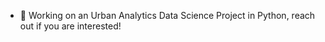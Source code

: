 - 👀 Working on an Urban Analytics Data Science Project in Python, reach out if you are interested!

<!---
LimYuXin30/LimYuXin30 is a ✨ special ✨ repository because its `README.md` (this file) appears on your GitHub profile.
You can click the Preview link to take a look at your changes.
--->
